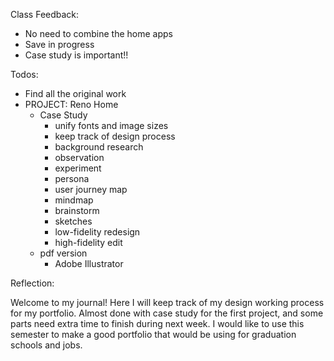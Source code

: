 Class Feedback:

 - No need to combine the home apps
 - Save in progress
 - Case study is important!!


Todos:

 - Find all the original work
 - PROJECT: Reno Home
	 - Case Study
		 - unify fonts and image sizes
		 - keep track of design process
		 - background research
		 - observation
		 - experiment
		 - persona
		 - user journey map
		 - mindmap
		 - brainstorm
		 - sketches
		 - low-fidelity redesign
		 - high-fidelity edit
	 - pdf version
		 - Adobe Illustrator


Reflection:

Welcome to my journal! Here I will keep track of my design working process for my portfolio.
Almost done with case study for the first project, and some parts need extra time to finish during next week.
I would like to use this semester to make a good portfolio that would be using for graduation schools and jobs.

